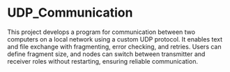 # UDP_Communication
This project develops a program for communication between two computers on a local network using a custom UDP protocol. It enables text and file exchange with fragmenting, error checking, and retries. Users can define fragment size, and nodes can switch between transmitter and receiver roles without restarting, ensuring reliable communication.
